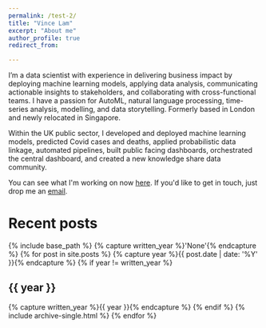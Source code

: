 ```yaml
---
permalink: /test-2/
title: "Vince Lam"
excerpt: "About me"
author_profile: true
redirect_from: 

---
```

I’m a data scientist with experience in delivering business impact by deploying machine learning models, applying data analysis, communicating actionable insights to stakeholders, and collaborating with cross-functional teams. I have a passion for AutoML, natural language processing, time-series analysis, modelling, and data storytelling. Formerly based in London and newly relocated in Singapore.

Within the UK public sector, I developed and deployed machine learning models, predicted Covid cases and deaths, applied probabilistic data linkage, automated pipelines, built public facing dashboards, orchestrated the central dashboard, and created a new knowledge share data community.

You can see what I'm working on now [here](now.md). If you'd like to get in touch, just drop me an [email](mailto:vincenthmlam@gmail.com).

# Recent posts

{% include base_path %}
{% capture written_year %}'None'{% endcapture %}
{% for post in site.posts %}
{% capture year %}{{ post.date | date: '%Y' }}{% endcapture %}
{% if year != written_year %}
<h2 id="{{ year | slugify }}" class="archive__subtitle">{{ year }}</h2>
{% capture written_year %}{{ year }}{% endcapture %}
{% endif %}
{% include archive-single.html %}
{% endfor %}

